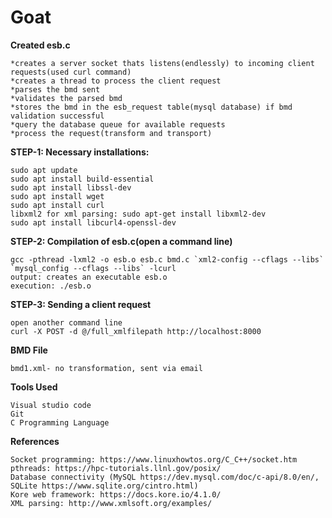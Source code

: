 # Goat

**Created esb.c**

	*creates a server socket thats listens(endlessly) to incoming client requests(used curl command)
	*creates a thread to process the client request
	*parses the bmd sent
	*validates the parsed bmd
	*stores the bmd in the esb_request table(mysql database) if bmd validation successful
	*query the database queue for available requests
	*process the request(transform and transport)

**STEP-1: Necessary installations:**

	sudo apt update
	sudo apt install build-essential
	sudo apt install libssl-dev
	sudo apt install wget
	sudo apt install curl
	libxml2 for xml parsing: sudo apt-get install libxml2-dev
	sudo apt install libcurl4-openssl-dev


**STEP-2: Compilation of esb.c(open a command line)**

	gcc -pthread -lxml2 -o esb.o esb.c bmd.c `xml2-config --cflags --libs` `mysql_config --cflags --libs` -lcurl
	output: creates an executable esb.o
	execution: ./esb.o

**STEP-3: Sending a client request**

	open another command line
	curl -X POST -d @/full_xmlfilepath http://localhost:8000

**BMD File**

	bmd1.xml- no transformation, sent via email

**Tools Used**

    Visual studio code
    Git
    C Programming Language

**References**

    Socket programming: https://www.linuxhowtos.org/C_C++/socket.htm
    pthreads: https://hpc-tutorials.llnl.gov/posix/
    Database connectivity (MySQL https://dev.mysql.com/doc/c-api/8.0/en/, SQLite https://www.sqlite.org/cintro.html)
    Kore web framework: https://docs.kore.io/4.1.0/
    XML parsing: http://www.xmlsoft.org/examples/



